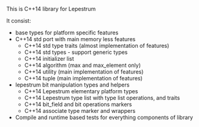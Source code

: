 This is C++14 library for Lepestrum

It consist:
 - base types for platform specific features
 - C++14 std port with main memory less features
   - C++14 std type traits (almost implementation of features)
   - C++14 std types - support generic types
   - C++14 initializer list
   - C++14 algorithm (max and max_element only)
   - C++14 utility (main implementation of features)
   - C++14 tuple (main implementation of features)
 - lepestrum bit manipulation types and helpers
   - C++14 Lepestrum elementary platform types
   - C++14 Lepestrum type list with type list operations, and traits
   - C++14 bit_field and bit operations markers
   - C++14 associate type marker and wrappers
 - Compile and runtime based tests for everything components of library
